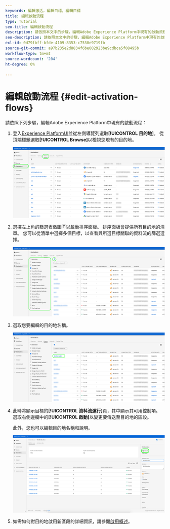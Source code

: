 ```yaml
---
keywords: 編輯激活，編輯目標，編輯目標
title: 編輯啟動流程
type: Tutorial
seo-title: 編輯啟動流程
description: 請依照本文中的步驟，編輯Adobe Experience Platform中現有的啟動流程。
seo-description: 請依照本文中的步驟，編輯Adobe Experience Platform中現有的啟動流程。
exl-id: 0d79fbff-bfde-4109-8353-c7530e9719fb
source-git-commit: a97b235e2d8834f6be002923be9cdbca5f08495b
workflow-type: tm+mt
source-wordcount: '204'
ht-degree: 0%

---
```


# 編輯啟動流程 {#edit-activation-flows}

請依照下列步驟，編輯Adobe Experience Platform中現有的啟動流程：

1. 登入[Experience PlatformUI](https://platform.adobe.com/)並從左側導覽列選取&#x200B;**[!UICONTROL 目的地]**。 從頂端標題選取&#x200B;**[!UICONTROL Browse]**&#x200B;以檢視您現有的目的地。

   ![瀏覽目的地](../assets/ui/edit-activation/browse-destinations.png)

2. 選擇左上角的篩選表徵圖![Filter-icon](../assets/ui/edit-activation/filter.png)以啟動排序面板。 排序面板會提供所有目的地的清單。 您可以從清單中選擇多個目標，以查看與所選目標關聯的資料流的篩選選擇。

   ![篩選目的地](../assets/ui/edit-activation/filter-destinations.png)

3. 選取您要編輯的目的地名稱。

   ![選擇目標](../assets/ui/edit-activation/destination-select.png)

4. 此時將顯示目標的&#x200B;**[!UICONTROL 資料流運行]**&#x200B;頁，其中顯示其可用控制項。 選取右側邊欄中的&#x200B;**[!UICONTROL 啟動]**&#x200B;以變更要傳送至目的地的區段。

   此外，您也可以編輯目的地名稱和說明。

   ![目的地詳細資訊](../assets/ui/edit-activation/destination-details.png)

5. 如需如何對目的地啟用新區段的詳細資訊，請參閱[啟用概述](activation-overview.md)。
